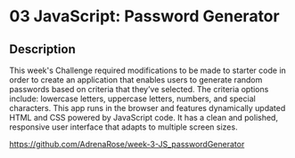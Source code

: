 # 03 JavaScript: Password Generator

## Description

This week's Challenge required modifications to be made to starter code in order to create an application that enables users to generate random passwords based on criteria that they’ve selected. The criteria options include: lowercase letters, uppercase letters, numbers, and special characters. This app runs in the browser and features dynamically updated HTML and CSS powered by JavaScript code. It has a clean and polished, responsive user interface that adapts to multiple screen sizes.

https://github.com/AdrenaRose/week-3-JS_passwordGenerator

